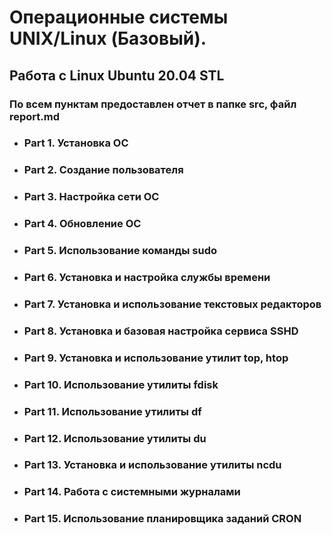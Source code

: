 # Операционные системы UNIX/Linux (Базовый).

## Работа с Linux Ubuntu 20.04 STL

### По всем пунктам предоставлен отчет в папке src, файл report.md

- ### Part 1. Установка ОС
- ### Part 2. Создание пользователя
- ### Part 3. Настройка сети ОС
- ### Part 4. Обновление ОС
- ### Part 5. Использование команды **sudo**
- ### Part 6. Установка и настройка службы времени
- ### Part 7. Установка и использование текстовых редакторов 
- ### Part 8. Установка и базовая настройка сервиса **SSHD**
- ### Part 9. Установка и использование утилит **top**, **htop**
- ### Part 10. Использование утилиты **fdisk**
- ### Part 11. Использование утилиты **df** 
- ### Part 12. Использование утилиты **du**
- ### Part 13. Установка и использование утилиты **ncdu**
- ### Part 14. Работа с системными журналами
- ### Part 15. Использование планировщика заданий **CRON**
<br/>
